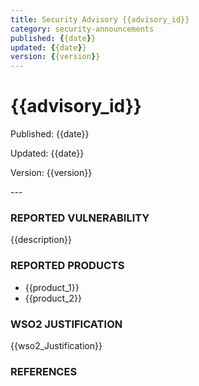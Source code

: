 ```yaml
---
title: Security Advisory {{advisory_id}}
category: security-announcements
published: {{date}}
updated: {{date}}
version: {{version}}
---
```


# {{advisory_id}}

<p class="doc-info">Published: {{date}}</p>
<p class="doc-info">Updated: {{date}}</p>
<p class="doc-info">Version: {{version}}</p>
---

### REPORTED VULNERABILITY
{{description}}


### REPORTED PRODUCTS
* {{product_1}}
* {{product_2}}


### WSO2 JUSTIFICATION
{{wso2_Justification}}


### REFERENCES
[^1]: [reference_1_link](reference_1_link)
